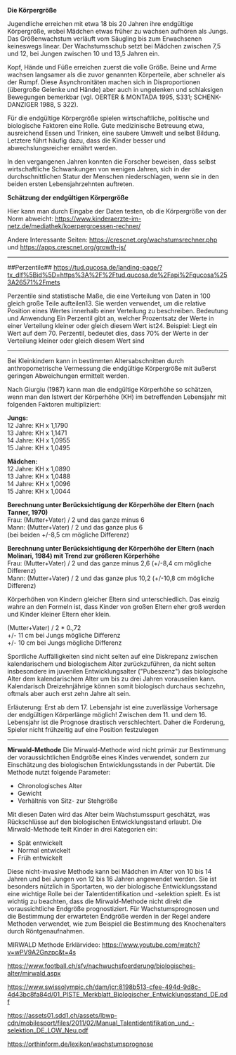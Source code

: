 
**Die Körpergröße**

Jugendliche erreichen mit etwa 18 bis 20 Jahren ihre endgültige Körpergröße, wobei Mädchen etwas früher zu wachsen aufhören als Jungs. Das Größenwachstum verläuft vom Säugling bis zum Erwachsenen keineswegs linear. Der Wachstumsschub setzt bei Mädchen zwischen 7,5 und 12, bei Jungen zwischen 10 und 13,5 Jahren ein.

Kopf, Hände und Füße erreichen zuerst die volle Größe. Beine und Arme wachsen langsamer als die zuvor genannten Körperteile, aber schneller als der Rumpf. Diese  Asynchronitäten  machen sich in Disproportionen (übergroße Gelenke und Hände) aber auch in ungelenken und schlaksigen Bewegungen bemerkbar (vgl. OERTER & MONTADA 1995, S331; SCHENK-DANZIGER 1988, S 322).

Für die endgültige Körpergröße spielen wirtschaftliche, politische und biologische Faktoren eine Rolle. Gute medizinische Betreuung etwa, ausreichend Essen und Trinken, eine saubere Umwelt und selbst Bildung. Letztere führt häufig dazu, dass die Kinder besser und abwechslungsreicher ernährt werden.

In den vergangenen Jahren konnten die Forscher beweisen, dass selbst wirtschaftliche Schwankungen von wenigen Jahren, sich in der durchschnittlichen Statur der Menschen niederschlagen, wenn sie in den beiden ersten Lebensjahrzehnten auftreten.

**Schätzung der endgültigen Körpergröße**

Hier kann man durch Eingabe der Daten testen, ob die Körpergröße von der Norm abweicht:
https://www.kinderaerzte-im-netz.de/mediathek/koerpergroessen-rechner/

Andere Interessante Seiten:
https://crescnet.org/wachstumsrechner.php und https://apps.crescnet.org/growth-js/

------------------

##Perzentile##
https://tud.qucosa.de/landing-page/?tx_dlf%5Bid%5D=https%3A%2F%2Ftud.qucosa.de%2Fapi%2Fqucosa%253A26571%2Fmets

Perzentile sind statistische Maße, die eine Verteilung von Daten in 100 gleich große Teile aufteilen13. Sie werden verwendet, um die relative Position eines Wertes innerhalb einer Verteilung zu beschreiben.
Bedeutung und Anwendung
Ein Perzentil gibt an, welcher Prozentsatz der Werte in einer Verteilung kleiner oder gleich diesem Wert ist24.
Beispiel: Liegt ein Wert auf dem 70. Perzentil, bedeutet dies, dass 70% der Werte in der Verteilung kleiner oder gleich diesem Wert sind

-----------------


Bei Kleinkindern kann in bestimmten Altersabschnitten durch anthropometrische Vermessung die endgültige Körpergröße mit äußerst geringen Abweichungen ermittelt werden.

Nach  Giurgiu  (1987) kann man die endgültige Körperhöhe so schätzen, wenn man den Istwert der Körperhöhe (KH) im betreffenden Lebensjahr mit folgenden Faktoren multipliziert:  

**Jungs:**  
12 Jahre: KH x 1,1790  
13 Jahre: KH x 1,1471  
14 Jahre: KH x 1,0955  
15 Jahre: KH x 1,0495

**Mädchen:**  
12 Jahre: KH x 1,0890  
13 Jahre: KH x 1,0488  
14 Jahre: KH x 1,0096  
15 Jahre: KH x 1,0044

**Berechnung unter Berücksichtigung der Körperhöhe der Eltern (nach Tanner, 1970)**  
Frau: (Mutter+Vater) / 2 und das ganze minus 6  
Mann: (Mutter+Vater) / 2 und das ganze plus 6  
(bei beiden +/-8,5 cm mögliche Differenz)

**Berechnung unter Berücksichtigung der Körperhöhe der Eltern (nach  Molinari, 1984) mit Trend zur größeren Körperhöhe**  
Frau: (Mutter+Vater) / 2 und das ganze minus 2,6 (+/-8,4 cm mögliche Differenz)  
Mann: (Mutter+Vater) / 2 und das ganze plus 10,2 (+/-10,8 cm mögliche Differenz)

Körperhöhen von Kindern gleicher Eltern sind unterschiedlich. Das einzig wahre an den Formeln ist, dass Kinder von großen Eltern eher groß werden und Kinder kleiner Eltern eher klein.  
  
(Mutter+Vater) / 2 * 0.,72  
+/- 11 cm bei Jungs mögliche Differenz  
+/- 10 cm bei Jungs mögliche Differenz

Sportliche Auffälligkeiten sind nicht selten auf eine Diskrepanz zwischen kalendarischem und biologischem Alter zurückzuführen, da nicht selten insbesondere im juvenilen Entwicklungsalter ("Pubeszenz") das biologische Alter dem kalendarischem Alter um bis zu drei Jahren vorauseilen kann. Kalendarisch Dreizehnjährige können somit biologisch durchaus sechzehn, oftmals aber auch erst zehn Jahre alt sein.  
  
Erläuterung: Erst ab dem 17. Lebensjahr ist eine zuverlässige Vorhersage der endgültigen Körperlänge möglich! Zwischen dem 11. und dem 16. Lebensjahr ist die Prognose drastisch verschlechtert. Daher die Forderung, Spieler nicht frühzeitig auf eine Position festzulegen

----------------------------------------------------------------------------------

**Mirwald-Methode**
Die Mirwald-Methode wird nicht primär zur Bestimmung der voraussichtlichen Endgröße eines Kindes verwendet, sondern zur Einschätzung des biologischen Entwicklungsstands in der Pubertät.
Die Methode nutzt folgende Parameter:
- Chronologisches Alter
- Gewicht
- Verhältnis von Sitz- zur Stehgröße

Mit diesen Daten wird das Alter beim Wachstumsspurt geschätzt, was Rückschlüsse auf den biologischen Entwicklungsstand erlaubt. 
Die Mirwald-Methode teilt Kinder in drei Kategorien ein:
- Spät entwickelt
- Normal entwickelt
- Früh entwickelt

Diese nicht-invasive Methode kann bei Mädchen im Alter von 10 bis 14 Jahren und bei Jungen von 12 bis 16 Jahren angewendet werden. Sie ist besonders nützlich in Sportarten, wo der biologische Entwicklungsstand eine wichtige Rolle bei der Talentidentifikation und -selektion spielt. Es ist wichtig zu beachten, dass die Mirwald-Methode nicht direkt die voraussichtliche Endgröße prognostiziert. Für Wachstumsprognosen und die Bestimmung der erwarteten Endgröße werden in der Regel andere Methoden verwendet, wie zum Beispiel die Bestimmung des Knochenalters durch Röntgenaufnahmen.

MIRWALD Methode Erklärvideo: 
https://www.youtube.com/watch?v=wPV9A2Gnzpc&t=4s 

https://www.football.ch/sfv/nachwuchsfoerderung/biologisches-alter/mirwald.aspx 

https://www.swissolympic.ch/dam/jcr:8198b513-cfee-494d-9d8c-4d43bc8fa84d/01_PISTE_Merkblatt_Biologischer_Entwicklungsstand_DE.pdf 

https://assets01.sdd1.ch/assets/lbwp-cdn/mobilesport/files/2011/02/Manual_Talentidentifikation_und_-selektion_DE_LOW_Neu.pdf

https://orthinform.de/lexikon/wachstumsprognose

